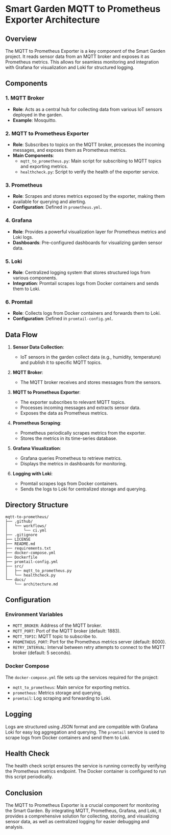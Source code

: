 # Smart Garden MQTT to Prometheus Exporter Architecture

## Overview

The MQTT to Prometheus Exporter is a key component of the Smart Garden project. It reads sensor data from an MQTT broker and exposes it as Prometheus metrics. This allows for seamless monitoring and integration with Grafana for visualization and Loki for structured logging.

## Components

### 1. MQTT Broker

- **Role**: Acts as a central hub for collecting data from various IoT sensors deployed in the garden.
- **Example**: Mosquitto.

### 2. MQTT to Prometheus Exporter

- **Role**: Subscribes to topics on the MQTT broker, processes the incoming messages, and exposes them as Prometheus metrics.
- **Main Components**:
  - `mqtt_to_prometheus.py`: Main script for subscribing to MQTT topics and exporting metrics.
  - `healthcheck.py`: Script to verify the health of the exporter service.

### 3. Prometheus

- **Role**: Scrapes and stores metrics exposed by the exporter, making them available for querying and alerting.
- **Configuration**: Defined in `prometheus.yml`.

### 4. Grafana

- **Role**: Provides a powerful visualization layer for Prometheus metrics and Loki logs.
- **Dashboards**: Pre-configured dashboards for visualizing garden sensor data.

### 5. Loki

- **Role**: Centralized logging system that stores structured logs from various components.
- **Integration**: Promtail scrapes logs from Docker containers and sends them to Loki.

### 6. Promtail

- **Role**: Collects logs from Docker containers and forwards them to Loki.
- **Configuration**: Defined in `promtail-config.yml`.

## Data Flow

1. **Sensor Data Collection**:
   - IoT sensors in the garden collect data (e.g., humidity, temperature) and publish it to specific MQTT topics.

2. **MQTT Broker**:
   - The MQTT broker receives and stores messages from the sensors.

3. **MQTT to Prometheus Exporter**:
   - The exporter subscribes to relevant MQTT topics.
   - Processes incoming messages and extracts sensor data.
   - Exposes the data as Prometheus metrics.

4. **Prometheus Scraping**:
   - Prometheus periodically scrapes metrics from the exporter.
   - Stores the metrics in its time-series database.

5. **Grafana Visualization**:
   - Grafana queries Prometheus to retrieve metrics.
   - Displays the metrics in dashboards for monitoring.

6. **Logging with Loki**:
   - Promtail scrapes logs from Docker containers.
   - Sends the logs to Loki for centralized storage and querying.

## Directory Structure

```plaintext
mqtt-to-prometheus/
├── .github/
│   └── workflows/
│       └── ci.yml
├── .gitignore
├── LICENSE
├── README.md
├── requirements.txt
├── docker-compose.yml
├── Dockerfile
├── promtail-config.yml
├── src/
│   ├── mqtt_to_prometheus.py
│   └── healthcheck.py
└── docs/
    └── architecture.md
```

## Configuration

### Environment Variables

- `MQTT_BROKER`: Address of the MQTT broker.
- `MQTT_PORT`: Port of the MQTT broker (default: 1883).
- `MQTT_TOPIC`: MQTT topic to subscribe to.
- `PROMETHEUS_PORT`: Port for the Prometheus metrics server (default: 8000).
- `RETRY_INTERVAL`: Interval between retry attempts to connect to the MQTT broker (default: 5 seconds).

### Docker Compose

The `docker-compose.yml` file sets up the services required for the project:
- `mqtt_to_prometheus`: Main service for exporting metrics.
- `prometheus`: Metrics storage and querying.
- `promtail`: Log scraping and forwarding to Loki.

## Logging

Logs are structured using JSON format and are compatible with Grafana Loki for easy log aggregation and querying. The `promtail` service is used to scrape logs from Docker containers and send them to Loki.

## Health Check

The health check script ensures the service is running correctly by verifying the Prometheus metrics endpoint. The Docker container is configured to run this script periodically.

## Conclusion

The MQTT to Prometheus Exporter is a crucial component for monitoring the Smart Garden. By integrating MQTT, Prometheus, Grafana, and Loki, it provides a comprehensive solution for collecting, storing, and visualizing sensor data, as well as centralized logging for easier debugging and analysis.

